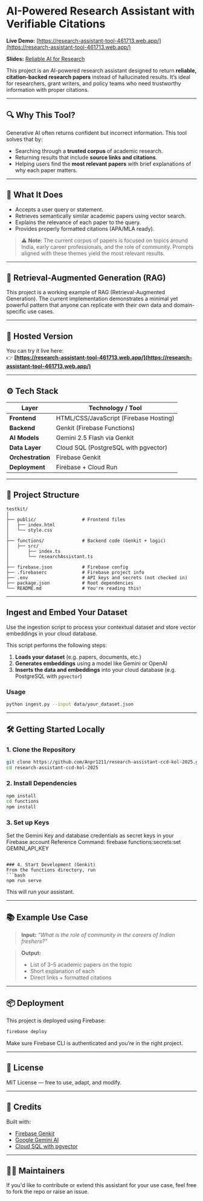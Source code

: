 # AI-Powered Research Assistant with Verifiable Citations

**Live Demo:** [https://research-assistant-tool-461713.web.app/](https://research-assistant-tool-461713.web.app/)

**Slides:** [Reliable AI for Research](https://docs.google.com/presentation/d/1CiYYLC1BDjzE3VF9nGH4IpQ0y95mrTUVD32iLGHb1QU/edit?usp=sharing)

This project is an AI-powered research assistant designed to return **reliable, citation-backed research papers** instead of hallucinated results. It’s ideal for researchers, grant writers, and policy teams who need trustworthy information with proper citations.

---

## 🔍 Why This Tool?

Generative AI often returns confident but incorrect information. This tool solves that by:
- Searching through a **trusted corpus** of academic research.
- Returning results that include **source links and citations**.
- Helping users find the **most relevant papers** with brief explanations of why each paper matters.

---

## 🧠 What It Does

- Accepts a user query or statement.
- Retrieves semantically similar academic papers using vector search.
- Explains the relevance of each paper to the query.
- Provides properly formatted citations (APA/MLA ready).

> ⚠️ **Note**: The current corpus of papers is focused on topics around India, early career professionals, and the role of community. Prompts aligned with these themes yield the most relevant results.

---

## 🔄 Retrieval-Augmented Generation (RAG)

This project is a working example of RAG (Retrieval-Augmented Generation). The current implementation demonstrates a minimal yet powerful pattern that anyone can replicate with their own data and domain-specific use cases.

---

## 🚀 Hosted Version

You can try it live here:  
👉 **[https://research-assistant-tool-461713.web.app/](https://research-assistant-tool-461713.web.app/)**

---

## ⚙️ Tech Stack

| Layer           | Technology / Tool                       |
|------------------|------------------------------------------|
| **Frontend**     | HTML/CSS/JavaScript (Firebase Hosting)  |
| **Backend**      | Genkit (Firebase Functions)        |
| **AI Models**    | Gemini 2.5 Flash via Genkit       |
| **Data Layer**   | Cloud SQL (PostgreSQL with pgvector)    |
| **Orchestration**| Firebase Genkit                         |
| **Deployment**   | Firebase + Cloud Run                    |

---

## 📁 Project Structure

```
testkit/
│
├── public/                 # Frontend files
│   ├── index.html
│   └── style.css
│
├── functions/              # Backend code (Genkit + logic)
│   ├── src/
│       ├── index.ts
│       └── researchAssistant.ts
│
├── firebase.json           # Firebase config
├── .firebaserc             # Firebase project info
├── .env                    # API keys and secrets (not checked in)
├── package.json            # Root dependencies
└── README.md               # You're reading this!
```

---

## Ingest and Embed Your Dataset

Use the ingestion script to process your contextual dataset and store vector embeddings in your cloud database.

This script performs the following steps:
1. **Loads your dataset** (e.g. papers, documents, etc.)
2. **Generates embeddings** using a model like Gemini or OpenAI
3. **Inserts the data and embeddings** into your cloud database (e.g. PostgreSQL with `pgvector`)

### Usage

```bash
python ingest.py --input data/your_dataset.json
```

---

## 🛠️ Getting Started Locally

### 1. Clone the Repository

```bash
git clone https://github.com/Anpr1211/research-assistant-ccd-kol-2025.git
cd research-assistant-ccd-kol-2025
```

### 2. Install Dependencies

```bash
npm install
cd functions
npm install
```

### 3. Set up Keys 

Set the Gemini Key and database credentials as secret keys in your Firebase account 
Reference Command: firebase functions:secrets:set GEMINI_API_KEY
```

### 4. Start Development (Genkit)
From the functions directory, run
```bash
npm run serve
```

This will run your assistant.

---

## 📚 Example Use Case

> **Input:** *“What is the role of community in the careers of Indian freshers?”*

> **Output:**  
> - List of 3–5 academic papers on the topic  
> - Short explanation of each  
> - Direct links + formatted citations

---

## 📦 Deployment

This project is deployed using Firebase:

```bash
firebase deploy
```

Make sure Firebase CLI is authenticated and you’re in the right project.

---

## 📄 License

MIT License — free to use, adapt, and modify.

---

## 🙌 Credits

Built with:
- [Firebase Genkit](https://firebase.google.com/genkit)
- [Google Gemini AI](https://ai.google.dev)
- [Cloud SQL with pgvector](https://cloud.google.com/sql/docs/postgres/pgvector)

---

## 👨‍💻 Maintainers

If you'd like to contribute or extend this assistant for your use case, feel free to fork the repo or raise an issue.
